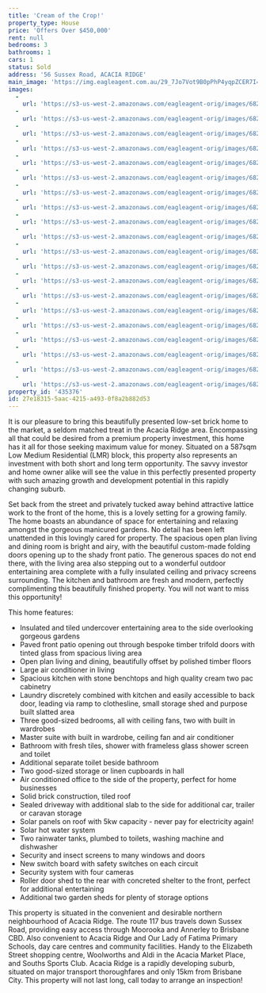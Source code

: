 ```yaml
---
title: 'Cream of the Crop!'
property_type: House
price: 'Offers Over $450,000'
rent: null
bedrooms: 3
bathrooms: 1
cars: 1
status: Sold
address: '56 Sussex Road, ACACIA RIDGE'
main_image: 'https://img.eagleagent.com.au/29_7Jo7Vot9B0pPhP4yqpZCER7I=/1280x854/smart/https://s3-us-west-2.amazonaws.com/eagleagent-orig/images/6823842/123478510-image-M.jpg'
images:
  -
    url: 'https://s3-us-west-2.amazonaws.com/eagleagent-orig/images/6823861/123478510-image-T.jpg'
  -
    url: 'https://s3-us-west-2.amazonaws.com/eagleagent-orig/images/6823860/123478510-image-S.jpg'
  -
    url: 'https://s3-us-west-2.amazonaws.com/eagleagent-orig/images/6823859/123478510-image-R.jpg'
  -
    url: 'https://s3-us-west-2.amazonaws.com/eagleagent-orig/images/6823858/123478510-image-Q.jpg'
  -
    url: 'https://s3-us-west-2.amazonaws.com/eagleagent-orig/images/6823857/123478510-image-P.jpg'
  -
    url: 'https://s3-us-west-2.amazonaws.com/eagleagent-orig/images/6823856/123478510-image-O.jpg'
  -
    url: 'https://s3-us-west-2.amazonaws.com/eagleagent-orig/images/6823855/123478510-image-N.jpg'
  -
    url: 'https://s3-us-west-2.amazonaws.com/eagleagent-orig/images/6823854/123478510-image-L.jpg'
  -
    url: 'https://s3-us-west-2.amazonaws.com/eagleagent-orig/images/6823853/123478510-image-K.jpg'
  -
    url: 'https://s3-us-west-2.amazonaws.com/eagleagent-orig/images/6823852/123478510-image-J.jpg'
  -
    url: 'https://s3-us-west-2.amazonaws.com/eagleagent-orig/images/6823851/123478510-image-I.jpg'
  -
    url: 'https://s3-us-west-2.amazonaws.com/eagleagent-orig/images/6823850/123478510-image-H.jpg'
  -
    url: 'https://s3-us-west-2.amazonaws.com/eagleagent-orig/images/6823849/123478510-image-G.jpg'
  -
    url: 'https://s3-us-west-2.amazonaws.com/eagleagent-orig/images/6823848/123478510-image-F.jpg'
  -
    url: 'https://s3-us-west-2.amazonaws.com/eagleagent-orig/images/6823847/123478510-image-E.jpg'
  -
    url: 'https://s3-us-west-2.amazonaws.com/eagleagent-orig/images/6823846/123478510-image-D.jpg'
  -
    url: 'https://s3-us-west-2.amazonaws.com/eagleagent-orig/images/6823845/123478510-image-C.jpg'
  -
    url: 'https://s3-us-west-2.amazonaws.com/eagleagent-orig/images/6823844/123478510-image-B.jpg'
  -
    url: 'https://s3-us-west-2.amazonaws.com/eagleagent-orig/images/6823843/123478510-image-A.jpg'
  -
    url: 'https://s3-us-west-2.amazonaws.com/eagleagent-orig/images/6823842/123478510-image-M.jpg'
property_id: '435376'
id: 27e18315-5aac-4215-a493-0f8a2b882d53
---
```

It is our pleasure to bring this beautifully presented low-set brick home to the market, a seldom matched treat in the Acacia Ridge area. Encompassing all that could be desired from a premium property investment, this home has it all for those seeking maximum value for money. Situated on a 587sqm Low Medium Residential (LMR) block, this property also represents an investment with both short and long term opportunity. The savvy investor and home owner alike will see the value in this perfectly presented property with such amazing growth and development potential in this rapidly changing suburb.

Set back from the street and privately tucked away behind attractive lattice work to the front of the home, this is a lovely setting for a growing family. The home boasts an abundance of space for entertaining and relaxing amongst the gorgeous manicured gardens. No detail has been left unattended in this lovingly cared for property. The spacious open plan living and dining room is bright and airy, with the beautiful custom-made folding doors opening up to the shady front patio. The generous spaces do not end there, with the living area also stepping out to a wonderful outdoor entertaining area complete with a fully insulated ceiling and privacy screens surrounding. The kitchen and bathroom are fresh and modern, perfectly complimenting this beautifully finished property. You will not want to miss this opportunity!

This home features:

*  Insulated and tiled undercover entertaining area to the side overlooking gorgeous gardens
*  Paved front patio opening out through bespoke timber trifold doors with tinted glass from spacious living area
*  Open plan living and dining, beautifully offset by polished timber floors
*  Large air conditioner in living
*  Spacious kitchen with stone benchtops and high quality cream two pac cabinetry
*  Laundry discretely combined with kitchen and easily accessible to back door, leading via ramp to clothesline, small storage shed and purpose built slatted area
*  Three good-sized bedrooms, all with ceiling fans, two with built in wardrobes
*  Master suite with built in wardrobe, ceiling fan and air conditioner
*  Bathroom with fresh tiles, shower with frameless glass shower screen and toilet
*  Additional separate toilet beside bathroom
*  Two good-sized storage or linen cupboards in hall
*  Air conditioned office to the side of the property, perfect for home businesses
*  Solid brick construction, tiled roof
*  Sealed driveway with additional slab to the side for additional car, trailer or caravan storage
*  Solar panels on roof with 5kw capacity - never pay for electricity again!
*  Solar hot water system
*  Two rainwater tanks, plumbed to toilets, washing machine and dishwasher
*  Security and insect screens to many windows and doors
*  New switch board with safety switches on each circuit
*  Security system with four cameras
*  Roller door shed to the rear with concreted shelter to the front, perfect for additional entertaining
*  Additional two garden sheds for plenty of storage options

This property is situated in the convenient and desirable northern neighbourhood of Acacia Ridge. The route 117 bus travels down Sussex Road, providing easy access through Moorooka and Annerley to Brisbane CBD. Also convenient to Acacia Ridge and Our Lady of Fatima Primary Schools, day care centres and community facilities. Handy to the Elizabeth Street shopping centre, Woolworths and Aldi in the Acacia Market Place, and Souths Sports Club. Acacia Ridge is a rapidly developing suburb, situated on major transport thoroughfares and only 15km from Brisbane City. This property will not last long, call today to arrange an inspection!